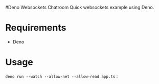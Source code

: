 #Deno Websockets Chatroom
Quick websockets example using Deno.<br/>

# Requirements
* Deno

# Usage
`deno run --watch --allow-net --allow-read app.ts`
:
